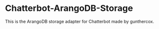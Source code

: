 # Chatterbot-ArangoDB-Storage
This is the ArangoDB storage adapter for Chatterbot made by gunthercox.
